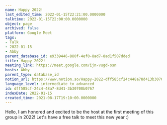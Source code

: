 ```yaml
---
name: Happy 2022!
last_edited_time: 2022-01-15T22:21:00.0000000
talktime: 2022-01-15T22:00:00.0000000
object: page
archived: false
platform: Google Meet
tags:
- Talk
- 2022-01-15
- Abby
parent_database_id: e9339446-880f-4ef0-8ad7-8ad1f507dded
title: Happy 2022!
meeting_link: https://meet.google.com/ijn-vugd-osn
hosts: Abby
parent_type: database_id
notion_url: https://www.notion.so/Happy-2022-dff585cf24c448a78d413b30708b0767
language_level: intermediate to advanced
id: dff585cf-24c4-48a7-8d41-3b30708b0767
indexDate: 2022-01-15
created_time: 2021-08-17T19:10:00.0000000
---
```


Hello, I am honored and excited to be the host at the first meeting of this group in 2022! Let's have a free talk to meet this new year :)





